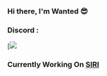 ### Hi there, I'm Wanted 😎


### Discord :
[![](https://discord.c99.nl/widget/theme-2/717282136075534337.png)

### Currently Working On [SIRI](https://dsc.gg/siri.gg)

